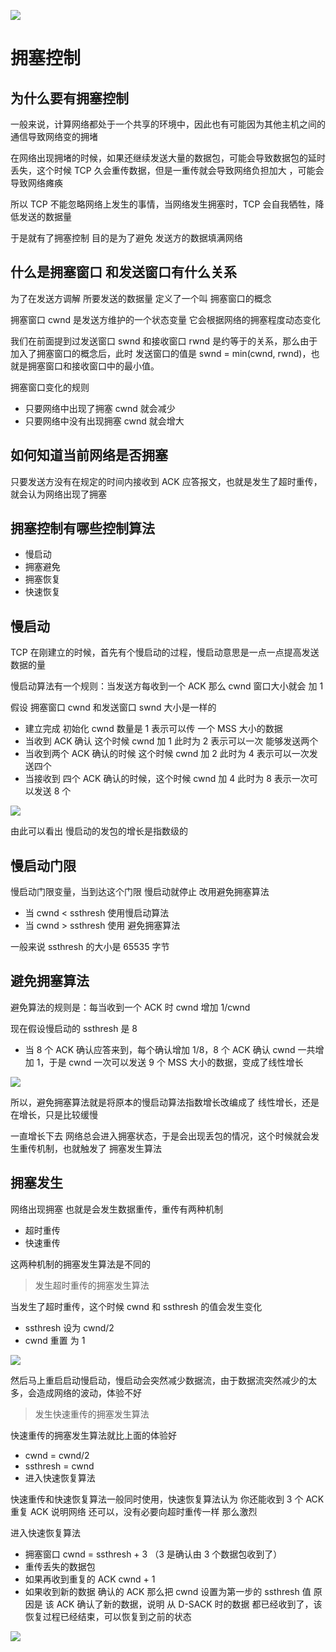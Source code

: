 ![](TCP/tcp_17.jpg)

# 拥塞控制

## 为什么要有拥塞控制

一般来说，计算网络都处于一个共享的环境中，因此也有可能因为其他主机之间的通信导致网络变的拥堵

在网络出现拥堵的时候，如果还继续发送大量的数据包，可能会导致数据包的延时 丢失，这个时候 TCP 久会重传数据，但是一重传就会导致网络负担加大
，可能会导致网络瘫痪

所以 TCP 不能忽略网络上发生的事情，当网络发生拥塞时，TCP 会自我牺牲，降低发送的数据量

于是就有了拥塞控制 目的是为了避免 发送方的数据填满网络

## 什么是拥塞窗口 和发送窗口有什么关系

为了在发送方调解 所要发送的数据量 定义了一个叫 拥塞窗口的概念

拥塞窗口 cwnd 是发送方维护的一个状态变量 它会根据网络的拥塞程度动态变化

我们在前面提到过发送窗口 swnd 和接收窗口 rwnd 是约等于的关系，那么由于加入了拥塞窗口的概念后，此时
发送窗口的值是 swnd = min(cwnd, rwnd)，也就是拥塞窗口和接收窗口中的最小值。

拥塞窗口变化的规则

- 只要网络中出现了拥塞 cwnd 就会减少
- 只要网络中没有出现拥塞 cwnd 就会增大

## 如何知道当前网络是否拥塞

只要发送方没有在规定的时间内接收到 ACK 应答报文，也就是发生了超时重传，就会认为网络出现了拥塞

## 拥塞控制有哪些控制算法

- 慢启动
- 拥塞避免
- 拥塞恢复
- 快速恢复

## 慢启动

TCP 在刚建立的时候，首先有个慢启动的过程，慢启动意思是一点一点提高发送数据的量

慢启动算法有一个规则：当发送方每收到一个 ACK 那么 cwnd 窗口大小就会 加 1

假设 拥塞窗口 cwnd 和发送窗口 swnd 大小是一样的

- 建立完成 初始化 cwnd 数量是 1 表示可以传 一个 MSS 大小的数据
- 当收到 ACK 确认 这个时候 cwnd 加 1 此时为 2 表示可以一次 能够发送两个
- 当收到两个 ACK 确认的时候 这个时候 cwnd 加 2 此时为 4 表示可以一次发送四个
- 当接收到 四个 ACK 确认的时候，这个时候 cwnd 加 4 此时为 8 表示一次可以发送 8 个

![](TCP/tcp_l_5.jpg)

由此可以看出 慢启动的发包的增长是指数级的

## 慢启动门限

慢启动门限变量，当到达这个门限 慢启动就停止 改用避免拥塞算法

- 当 cwnd < ssthresh 使用慢启动算法
- 当 cwnd > ssthresh 使用 避免拥塞算法

一般来说 ssthresh 的大小是 65535 字节

## 避免拥塞算法

避免算法的规则是：每当收到一个 ACK 时 cwnd 增加 1/cwnd

现在假设慢启动的 ssthresh 是 8

- 当 8 个 ACK 确认应答来到，每个确认增加 1/8，8 个 ACK 确认 cwnd 一共增加 1，于是 cwnd 一次可以发送 9 个 MSS 大小的数据，变成了线性增长

![](TCP/tcp_l_6.jpg)

所以，避免拥塞算法就是将原本的慢启动算法指数增长改编成了 线性增长，还是在增长，只是比较缓慢

一直增长下去 网络总会进入拥塞状态，于是会出现丢包的情况，这个时候就会发生重传机制，也就触发了 拥塞发生算法

## 拥塞发生

网络出现拥塞 也就是会发生数据重传，重传有两种机制

- 超时重传
- 快速重传

这两种机制的拥塞发生算法是不同的

> 发生超时重传的拥塞发生算法

当发生了超时重传，这个时候 cwnd 和 ssthresh 的值会发生变化

- ssthresh 设为 cwnd/2
- cwnd 重置 为 1

![](TCP/tcp_l_7.jpg)

然后马上重启启动慢启动，慢启动会突然减少数据流，由于数据流突然减少的太多，会造成网络的波动，体验不好

> 发生快速重传的拥塞发生算法

快速重传的拥塞发生算法就比上面的体验好

- cwnd = cwnd/2
- ssthresh = cwnd
- 进入快速恢复算法

快速重传和快速恢复算法一般同时使用，快速恢复算法认为 你还能收到 3 个 ACK 重复 ACK 说明网络 还可以，没有必要向超时重传一样 那么激烈

进入快速恢复算法

- 拥塞窗口 cwnd = ssthresh + 3 （3 是确认由 3 个数据包收到了）
- 重传丢失的数据包
- 如果再收到重复的 ACK cwnd + 1
- 如果收到新的数据 确认的 ACK 那么把 cwnd 设置为第一步的 ssthresh 值 原因是 该 ACK 确认了新的数据，说明 从 D-SACK 时的数据 都已经收到了，该恢复过程已经结束，可以恢复到之前的状态

![](TCP/tcp_l_8.jpg)
